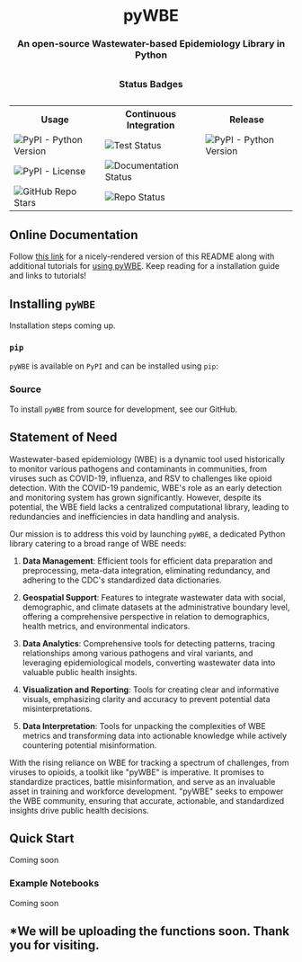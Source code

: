 <h1 align="center">pyWBE</h1> 

<h3 align="center">An open-source Wastewater-based Epidemiology Library in Python</h3>

<div align="center">
  <table>
    <caption><p style="font-weight:bold">Status Badges</p></caption>
    <tr>
      <th>Usage</th>
      <th>Continuous Integration</th>
      <th>Release</th>
    </tr>
    <tr>
      <td><img alt="PyPI - Python Version" src="https://img.shields.io/badge/python-3.9%20%7C%203.10%20%7C%203.11-blue"></td>
      <td><img alt="Test Status" src="https://github.com/illinoisdpi/pywbe/actions/workflows/tests.yml/badge.svg"></td>
      <td><img alt="PyPI - Python Version" src="https://img.shields.io/badge/pypi-v0.0.5-blue"></td>
    </tr>
    <tr>
      <td><img alt="PyPI - License" src="https://img.shields.io/badge/License-MIT-green"></td>
      <td><img alt="Documentation Status" src="https://img.shields.io/badge/Generate_Docs-passing-Green"></td>
    </tr>
    <tr>
      <td><img alt="GitHub Repo Stars" src="https://img.shields.io/github/stars/illinoisdpi/pywbe?style=social"></td>
      <td><img alt="Repo Status" src="https://img.shields.io/badge/Repo%20status-Active-Green"></td>
    </tr>
  </table>
</div>

## Online Documentation
Follow [this link](https://illinoisdpi.github.io/pywbe/) for a nicely-rendered version of this README along with additional tutorials for [using pyWBE](https://illinoisdpi.github.io/pywbe/). Keep reading for a installation guide and links to tutorials!

## Installing `pyWBE`

Installation steps coming up.

### `pip`
`pyWBE` is available on `PyPI` and can be installed using `pip`:

### Source
To install `pyWBE` from source for development, see our GitHub.

## Statement of Need

Wastewater-based epidemiology (WBE) is a dynamic tool used historically to monitor various pathogens and contaminants in communities, from viruses such as COVID-19, influenza, and RSV to challenges like opioid detection. With the COVID-19 pandemic, WBE's role as an early detection and monitoring system has grown significantly. However, despite its potential, the WBE field lacks a centralized computational library, leading to redundancies and inefficiencies in data handling and analysis.

Our mission is to address this void by launching `pyWBE`, a dedicated Python library catering to a broad range of WBE needs:

1. **Data Management**: Efficient tools for efficient data preparation and preprocessing, meta-data integration, eliminating redundancy, and adhering to the CDC's standardized data dictionaries.

2. **Geospatial Support**: Features to integrate wastewater data with social, demographic, and climate datasets at the administrative boundary level, offering a comprehensive perspective in relation to demographics, health metrics, and environmental indicators.

3. **Data Analytics**: Comprehensive tools for detecting patterns, tracing relationships among various pathogens and viral variants, and leveraging epidemiological models, converting wastewater data into valuable public health insights.

4. **Visualization and Reporting**: Tools for creating clear and informative visuals, emphasizing clarity and accuracy to prevent potential data misinterpretations.

5. **Data Interpretation**: Tools for unpacking the complexities of WBE metrics and transforming data into actionable knowledge while actively countering potential misinformation.

With the rising reliance on WBE for tracking a spectrum of challenges, from viruses to opioids, a toolkit like "pyWBE" is imperative. It promises to standardize practices, battle misinformation, and serve as an invaluable asset in training and workforce development. "pyWBE" seeks to empower the WBE community, ensuring that accurate, actionable, and standardized insights drive public health decisions.

## Quick Start
Coming soon

### Example Notebooks
Coming soon 

## *We will be uploading the functions soon. Thank you for visiting.
